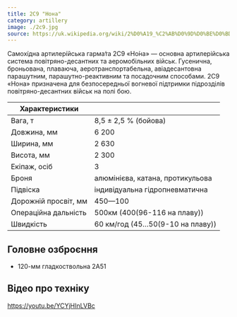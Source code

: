 ```yaml
---
title: 2С9 "Нона"
category: artillery
image: ./2c9.jpg
source: https://uk.wikipedia.org/wiki/2%D0%A19_%C2%AB%D0%9D%D0%BE%D0%BD%D0%B0%C2%BB
---
```


Самохі́дна артилері́йська гарма́та 2С9 «Но́на» — основна артилерійська система повітряно-десантних та аеромобільних військ. Гусенична, броньована, плаваюча, аеротранспортабельна, авіадесантовна парашутним, парашутно-реактивним та посадочним способами. 2С9 «Нона» призначена для безпосередньої вогневої підтримки підрозділів повітряно-десантних військ на полі бою.

| Характеристики       |                                  |
| -------------------- | -------------------------------- |
| Вага, т              | 8,5 ± 2,5 % (бойова)             |
| Довжина, мм          | 6 200                            |
| Ширина, мм           | 2 630                            |
| Висота, мм           | 2 300                            |
| Екіпаж, осіб         | 3                                |
| Броня                | алюмінієва, катана, протикульова |
| Підвіска             | індивідуальна гідропневматична   |
| Дорожній просвіт, мм | 450—100                          |
| Операційна дальність | 500км (400(96-116 на плаву))     |
| Швидкість            | 60 км/год (45…50(9-10 на плаву)) |

## Головне озброєння

-   120-мм гладкоствольна 2А51

## Відео про техніку

https://youtu.be/YCYjHInLVBc
